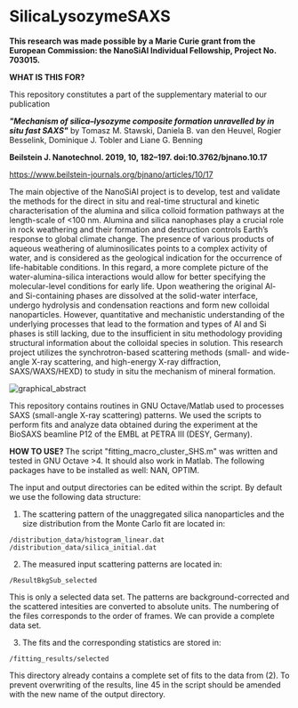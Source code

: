 # SilicaLysozymeSAXS

<b> This research was made possible by a Marie Curie grant from the European Commission: the NanoSiAl Individual Fellowship, Project No. 703015. </b>

<b> WHAT IS THIS FOR? </b>

This repository constitutes a part of the supplementary material to our publication 

<i><b>"Mechanism of silica–lysozyme composite formation unravelled by in situ fast SAXS"</b></i>
by Tomasz M. Stawski, Daniela B. van den Heuvel, Rogier Besselink, Dominique J. Tobler and Liane G. Benning

<b> Beilstein J. Nanotechnol. 2019, 10, 182–197. doi:10.3762/bjnano.10.17 </b>

 https://www.beilstein-journals.org/bjnano/articles/10/17


The main objective of the NanoSiAl project is to develop, test and validate the methods for the direct in situ and real-time structural and kinetic characterisation of the alumina and silica colloid formation pathways at the length-scale of <100 nm. 
Alumina and silica nanophases play a crucial role in rock weathering and their formation and destruction controls Earth’s response to global climate change. The presence of various products of aqueous weathering of aluminosilicates points to a complex activity of water, and is considered as the geological indication for the occurrence of life-habitable conditions. In this regard, a more complete picture of the water-alumina-silica interactions would allow for better specifying the molecular-level conditions for early life. 
Upon weathering the original Al- and Si-containing phases are dissolved at the solid-water interface, undergo hydrolysis and condensation reactions and form new colloidal nanoparticles. However, quantitative and mechanistic understanding of the underlying processes that lead to the formation and types of Al and Si phases is still lacking, due to the insufficient in situ methodology providing structural information about the colloidal species in solution.
This research project utilizes the synchrotron-based scattering methods (small- and wide- angle X-ray scattering, and high-energy X-ray diffraction, SAXS/WAXS/HEXD) to study  in situ the mechanism of mineral formation. 

![graphical_abstract](https://user-images.githubusercontent.com/10513547/51824443-92a8cc80-22e2-11e9-9779-77ae3e3d3763.png)

This repository contains routines in GNU Octave/Matlab used to processes SAXS (small-angle X-ray scattering) patterns. We used the scripts to perform fits and analyze data obtained during the experiment at the BioSAXS beamline P12 of the EMBL at PETRA III (DESY, Germany).

<b> HOW TO USE? </b>
The script "fitting_macro_cluster_SHS.m" was written and tested in GNU Octave >4. It should also work in Matlab. The following packages have to be installed as well: NAN, OPTIM.

The input and output directories can be edited within the script. By default we use the following data structure:

  1. The scattering pattern of the unaggregated silica nanoparticles and the size distribution from the Monte Carlo fit are located in:

    /distribution_data/histogram_linear.dat
    /distribution_data/silica_initial.dat

  2. The measured input scattering patterns are located in:

    /ResultBkgSub_selected

  This is only a selected data set. The patterns are background-corrected and the scattered intesities are converted to absolute units. The numbering of the files corresponds to the order of frames. We can provide a complete data set.

  3. The fits and the corresponding statistics are stored in:

    /fitting_results/selected  

  This directory already contains a complete set of fits to the data from (2). To prevent overwriting of the results, line 45 in the script should be amended with the new name of the output directory.
